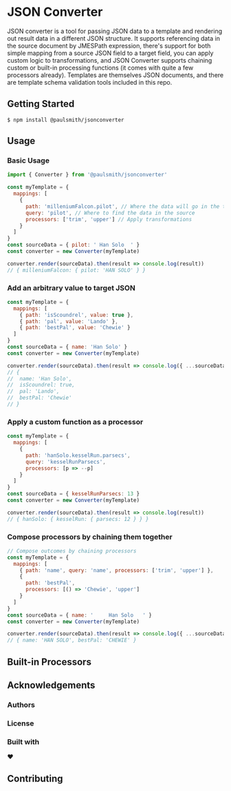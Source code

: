 # JSON Converter

JSON converter is a tool for passing JSON data to a template and rendering out result data in a different JSON structure. It supports referencing data in the source document by JMESPath expression, there's support for both simple mapping from a source JSON field to a target field, you can apply custom logic to transformations, and JSON Converter supports chaining custom or built-in processing functions (it comes with quite a few processors already). Templates are themselves JSON documents, and there are template schema validation tools included in this repo.

## Getting Started

```
$ npm install @paulsmith/jsonconverter
```

## Usage

### Basic Usage

```javascript
import { Converter } from '@paulsmith/jsonconverter'

const myTemplate = {
  mappings: [
    {
      path: 'milleniumFalcon.pilot', // Where the data will go in the target
      query: 'pilot', // Where to find the data in the source
      processors: ['trim', 'upper'] // Apply transformations
    }
  ]
}
const sourceData = { pilot: ' Han Solo  ' }
const converter = new Converter(myTemplate)

converter.render(sourceData).then(result => console.log(result))
// { milleniumFalcon: { pilot: 'HAN SOLO' } }
```

### Add an arbitrary value to target JSON

```javascript
const myTemplate = {
  mappings: [
    { path: 'isScoundrel', value: true },
    { path: 'pal', value: 'Lando' },
    { path: 'bestPal', value: 'Chewie' }
  ]
}
const sourceData = { name: 'Han Solo' }
const converter = new Converter(myTemplate)

converter.render(sourceData).then(result => console.log({ ...sourceData, ...result }))
// {
//  name: 'Han Solo',
//  isScoundrel: true,
//  pal: 'Lando',
//  bestPal: 'Chewie'
// }
```

### Apply a custom function as a processor

```javascript
const myTemplate = {
  mappings: [
    {
      path: 'hanSolo.kesselRun.parsecs',
      query: 'kesselRunParsecs',
      processors: [p => --p]
    }
  ]
}
const sourceData = { kesselRunParsecs: 13 }
const converter = new Converter(myTemplate)

converter.render(sourceData).then(result => console.log(result))
// { hanSolo: { kesselRun: { parsecs: 12 } } }
```

### Compose processors by chaining them together

```javascript
// Compose outcomes by chaining processors
const myTemplate = {
  mappings: [
    { path: 'name', query: 'name', processors: ['trim', 'upper'] },
    {
      path: 'bestPal',
      processors: [() => 'Chewie', 'upper']
    }
  ]
}
const sourceData = { name: '     Han Solo   ' }
const converter = new Converter(myTemplate)

converter.render(sourceData).then(result => console.log({ ...sourceData, ...result }))
// { name: 'HAN SOLO', bestPal: 'CHEWIE' }
```

## Built-in Processors

## Acknowledgements

### Authors

### License

### Built with

:heart:

## Contributing
